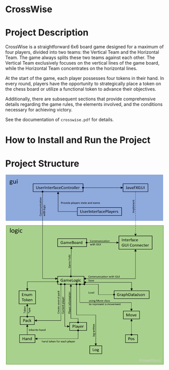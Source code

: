 # CrossWise


# Project Description
CrossWise is a straightforward 6x6 board game designed for a maximum of four players, divided into two teams: the Vertical Team and the Horizontal Team. The game always splits these two teams against each other. The Vertical Team exclusively focuses on the vertical lines of the game board, while the Horizontal Team concentrates on the horizontal lines.

At the start of the game, each player possesses four tokens in their hand. In every round, players have the opportunity to strategically place a token on the chess board or utilize a functional token to advance their objectives.

Additionally, there are subsequent sections that provide comprehensive details regarding the game rules, the elements involved, and the conditions necessary for achieving victory.

See the documentation of `crosswise.pdf` for details.

# How to Install and Run the Project







# Project Structure

<img src="Documentation/image/diagram_1.png" width="500" height="600">
